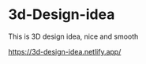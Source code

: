 # 3d-Design-idea  

This is 3D design idea, nice and smooth                       

https://3d-design-idea.netlify.app/
